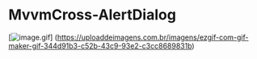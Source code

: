 # MvvmCross-AlertDialog

[![image.gif](https://uploaddeimagens.com.br/imagens/ezgif-com-gif-maker-gif-344d91b3-c52b-43c9-93e2-c3cc8689831b)]
(https://uploaddeimagens.com.br/imagens/ezgif-com-gif-maker-gif-344d91b3-c52b-43c9-93e2-c3cc8689831b)
